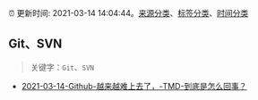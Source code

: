 :alarm_clock: 更新时间: 2021-03-14 14:04:44。[来源分类](../README.md)、[标签分类](../TAGS.md)、[时间分类](../TIMELINE.md)

## Git、SVN


> 关键字：`Git`、`SVN`



- [2021-03-14-Github-越来越难上去了，-TMD-到底是怎么回事？](https://www.v2ex.com/t/761558) 